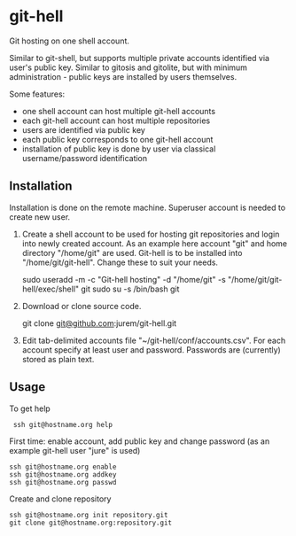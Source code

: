 # git-hell
Git hosting on one shell account.

Similar to git-shell, but supports multiple private accounts identified via user's public key. Similar to gitosis and gitolite, but with minimum administration - public keys are installed by users themselves.

Some features:
* one shell account can host multiple git-hell accounts
* each git-hell account can host multiple repositories
* users are identified via public key
* each public key corresponds to one git-hell account
* installation of public key is done by user via classical username/password identification

Installation
------------

Installation is done on the remote machine. Superuser account is needed to create new user.

1) Create a shell account to be used for hosting git repositories and login into newly created account. As an example here account "git" and home directory "/home/git" are used. Git-hell is to be installed into "/home/git/git-hell". Change these to suit your needs. 

    sudo useradd -m -c "Git-hell hosting" -d "/home/git" -s "/home/git/git-hell/exec/shell" git
    sudo su -s /bin/bash git

2) Download or clone source code.

    git clone git@github.com:jurem/git-hell.git

3) Edit tab-delimited accounts file "~/git-hell/conf/accounts.csv". For each account specify at least user and password. Passwords are (currently) stored as plain text.

Usage
-----

To get help

     ssh git@hostname.org help

First time: enable account, add public key and change password (as an example git-hell user "jure" is used)

    ssh git@hostname.org enable
    ssh git@hostname.org addkey
    ssh git@hostname.org passwd

Create and clone repository

    ssh git@hostname.org init repository.git
    git clone git@hostname.org:repository.git
